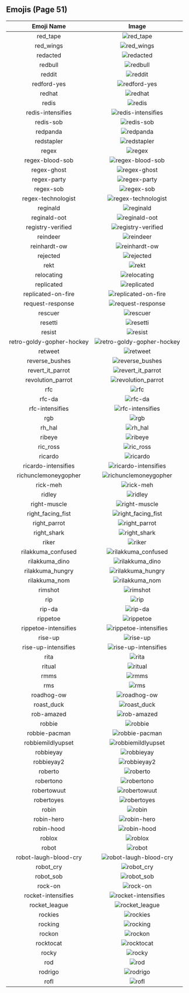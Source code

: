 
  ## Emojis (Page 51)
  |Emoji Name|Image|
  | :-: | :-: |
  |red_tape| ![red_tape](/output/red_tape.gif)|
  |red_wings| ![red_wings](/output/red_wings.png)|
  |redacted| ![redacted](/output/redacted.png)|
  |redbull| ![redbull](/output/redbull.png)|
  |reddit| ![reddit](/output/reddit.png)|
  |redford-yes| ![redford-yes](/output/redford-yes.gif)|
  |redhat| ![redhat](/output/redhat.png)|
  |redis| ![redis](/output/redis.png)|
  |redis-intensifies| ![redis-intensifies](/output/redis-intensifies.gif)|
  |redis-sob| ![redis-sob](/output/redis-sob.png)|
  |redpanda| ![redpanda](/output/redpanda.png)|
  |redstapler| ![redstapler](/output/redstapler)|
  |regex| ![regex](/output/regex.png)|
  |regex-blood-sob| ![regex-blood-sob](/output/regex-blood-sob.png)|
  |regex-ghost| ![regex-ghost](/output/regex-ghost.png)|
  |regex-party| ![regex-party](/output/regex-party.gif)|
  |regex-sob| ![regex-sob](/output/regex-sob.png)|
  |regex-technologist| ![regex-technologist](/output/regex-technologist.png)|
  |reginald| ![reginald](/output/reginald.png)|
  |reginald-oot| ![reginald-oot](/output/reginald-oot.jpg)|
  |registry-verified| ![registry-verified](/output/registry-verified.png)|
  |reindeer| ![reindeer](/output/reindeer.png)|
  |reinhardt-ow| ![reinhardt-ow](/output/reinhardt-ow.png)|
  |rejected| ![rejected](/output/rejected.jpg)|
  |rekt| ![rekt](/output/rekt.png)|
  |relocating| ![relocating](/output/relocating.png)|
  |replicated| ![replicated](/output/replicated.png)|
  |replicated-on-fire| ![replicated-on-fire](/output/replicated-on-fire.gif)|
  |request-response| ![request-response](/output/request-response.gif)|
  |rescuer| ![rescuer](/output/rescuer.png)|
  |resetti| ![resetti](/output/resetti.png)|
  |resist| ![resist](/output/resist.png)|
  |retro-goldy-gopher-hockey| ![retro-goldy-gopher-hockey](/output/retro-goldy-gopher-hockey.png)|
  |retweet| ![retweet](/output/retweet.png)|
  |reverse_bushes| ![reverse_bushes](/output/reverse_bushes.gif)|
  |revert_it_parrot| ![revert_it_parrot](/output/revert_it_parrot.gif)|
  |revolution_parrot| ![revolution_parrot](/output/revolution_parrot.gif)|
  |rfc| ![rfc](/output/rfc.png)|
  |rfc-da| ![rfc-da](/output/rfc-da.png)|
  |rfc-intensifies| ![rfc-intensifies](/output/rfc-intensifies.gif)|
  |rgb| ![rgb](/output/rgb.png)|
  |rh_hal| ![rh_hal](/output/rh_hal.png)|
  |ribeye| ![ribeye](/output/ribeye.png)|
  |ric_ross| ![ric_ross](/output/ric_ross.jpg)|
  |ricardo| ![ricardo](/output/ricardo.png)|
  |ricardo-intensifies| ![ricardo-intensifies](/output/ricardo-intensifies.gif)|
  |richunclemoneygopher| ![richunclemoneygopher](/output/richunclemoneygopher.jpg)|
  |rick-meh| ![rick-meh](/output/rick-meh.png)|
  |ridley| ![ridley](/output/ridley.png)|
  |right-muscle| ![right-muscle](/output/right-muscle.png)|
  |right_facing_fist| ![right_facing_fist](/output/right_facing_fist.png)|
  |right_parrot| ![right_parrot](/output/right_parrot.gif)|
  |right_shark| ![right_shark](/output/right_shark.gif)|
  |riker| ![riker](/output/riker.gif)|
  |rilakkuma_confused| ![rilakkuma_confused](/output/rilakkuma_confused.png)|
  |rilakkuma_dino| ![rilakkuma_dino](/output/rilakkuma_dino.png)|
  |rilakkuma_hungry| ![rilakkuma_hungry](/output/rilakkuma_hungry.png)|
  |rilakkuma_nom| ![rilakkuma_nom](/output/rilakkuma_nom.png)|
  |rimshot| ![rimshot](/output/rimshot.gif)|
  |rip| ![rip](/output/rip.png)|
  |rip-da| ![rip-da](/output/rip-da.png)|
  |rippetoe| ![rippetoe](/output/rippetoe.png)|
  |rippetoe-intensifies| ![rippetoe-intensifies](/output/rippetoe-intensifies.gif)|
  |rise-up| ![rise-up](/output/rise-up.png)|
  |rise-up-intensifies| ![rise-up-intensifies](/output/rise-up-intensifies.gif)|
  |rita| ![rita](/output/rita.png)|
  |ritual| ![ritual](/output/ritual.png)|
  |rmms| ![rmms](/output/rmms.jpg)|
  |rms| ![rms](/output/rms.png)|
  |roadhog-ow| ![roadhog-ow](/output/roadhog-ow.png)|
  |roast_duck| ![roast_duck](/output/roast_duck.png)|
  |rob-amazed| ![rob-amazed](/output/rob-amazed.png)|
  |robbie| ![robbie](/output/robbie.png)|
  |robbie-pacman| ![robbie-pacman](/output/robbie-pacman.gif)|
  |robbiemildlyupset| ![robbiemildlyupset](/output/robbiemildlyupset.png)|
  |robbieyay| ![robbieyay](/output/robbieyay.gif)|
  |robbieyay2| ![robbieyay2](/output/robbieyay2.gif)|
  |roberto| ![roberto](/output/roberto.png)|
  |robertono| ![robertono](/output/robertono.png)|
  |robertowuut| ![robertowuut](/output/robertowuut.png)|
  |robertoyes| ![robertoyes](/output/robertoyes.png)|
  |robin| ![robin](/output/robin.png)|
  |robin-hero| ![robin-hero](/output/robin-hero.jpg)|
  |robin-hood| ![robin-hood](/output/robin-hood.png)|
  |roblox| ![roblox](/output/roblox.png)|
  |robot| ![robot](/output/robot.png)|
  |robot-laugh-blood-cry| ![robot-laugh-blood-cry](/output/robot-laugh-blood-cry.png)|
  |robot_cry| ![robot_cry](/output/robot_cry.png)|
  |robot_sob| ![robot_sob](/output/robot_sob.png)|
  |rock-on| ![rock-on](/output/rock-on.gif)|
  |rocket-intensifies| ![rocket-intensifies](/output/rocket-intensifies.gif)|
  |rocket_league| ![rocket_league](/output/rocket_league.png)|
  |rockies| ![rockies](/output/rockies.jpg)|
  |rocking| ![rocking](/output/rocking.gif)|
  |rockon| ![rockon](/output/rockon.gif)|
  |rocktocat| ![rocktocat](/output/rocktocat.png)|
  |rocky| ![rocky](/output/rocky.png)|
  |rod| ![rod](/output/rod.png)|
  |rodrigo| ![rodrigo](/output/rodrigo.png)|
  |rofl| ![rofl](/output/rofl)|
  